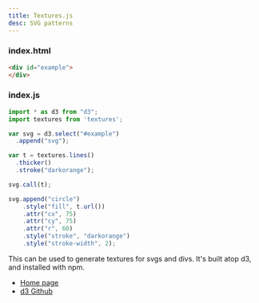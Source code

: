 ```yaml
---
title: Textures.js
desc: SVG patterns
---
```

### index.html
```html
<div id="example">
</div>
```
### index.js
```javascript
import * as d3 from "d3";
import textures from 'textures';

var svg = d3.select("#example")
  .append("svg");

var t = textures.lines()
  .thicker()
  .stroke("darkorange");

svg.call(t);

svg.append("circle")
	.style("fill", t.url())
    .attr("cx", 75)
    .attr("cy", 75)
    .attr("r", 60)
    .style("stroke", "darkorange")
    .style("stroke-width", 2);

```

<div class="results" style="align-items: center;">
    <div id="example" style="background-color: #343434;text-align: center;"></div>
</div>

<div class="details">
    <p>This can be used to generate textures for svgs and divs. It's built atop d3, and installed with npm.</p>
    <ul>
        <li><a href="https://riccardoscalco.it/textures/">Home page</a></li>
        <li><a href="https://github.com/d3/d3/wiki">d3 Github</a></li>
    </ul>
</div>
